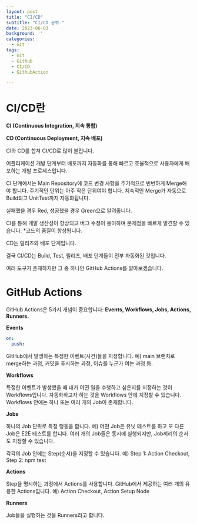```yaml
---
layout: post
title: "CI/CD"
subtitle: "CI/CD 공부."
date: 2023-06-03
background: ''
categories:
  - Git
tags:
  - Git
  - Github
  - CI/CD
  - GithubAction

---
```


# CI/CD란

**CI (Continuous Integration, 지속 통합)**

**CD (Continuous Deployment, 지속 배포)**

CI와 CD를 합쳐 CI/CD로 많이 불립니다.

어플리케이션 개발 단계부터 배포까지 자동화를 통해
빠르고 효율적으로 사용자에게 배포하는 개발 프로세스입니다.

CI 단계에서는 Main Repository에
코드 변경 사항을 주기적으로 빈번하게 Merge해야 합니다.
주기적인 단위는 아주 작은 단위여야 합니다.
지속적인 Merge가 자동으로 Build되고 UnitTest까지 자동화됩니다.

실패했을 경우 Red, 성공했을 경우 Green으로 알려줍니다.

CI를 통해 개발 생산성이 향상되고
버그 수정이 용이하며
문제점을 빠르게 발견할 수 있습니다.
*코드의 품질이 향상됩니다.

CD는 릴리즈와 배포 단계입니다.

결국 CI/CD는
Build, Test, 릴리즈, 배포 단계들이 전부 자동화된 것입니다.

여러 도구가 존재하지만 그 중 하나인 GitHub Actions를 알아보겠습니다.

# GitHub Actions

GitHub Actions은 5가지 개념이 중요합니다: **Events, Workflows, Jobs, Actions, Runners.**

**Events**

```yml
on:
  push:
  ```
GitHub에서 발생하는 특정한 이벤트(사건)들을 지정합니다.
예) main 브랜치로 merge하는 과정, 커밋을 푸시하는 과정, 이슈를 누군가 여는 과정 등.

**Workflows**

특정한 이벤트가 발생했을 때 내가 어떤 일을 수행하고 싶은지를 지정하는 것이 Workflows입니다.
자동화하고자 하는 것을 Workflows 안에 지정할 수 있습니다.
Workflows 안에는 하나 또는 여러 개의 Job이 존재합니다.

**Jobs**

하나의 Job 단위로 특정 행동을 합니다.
예) 어떤 Job은 유닛 테스트를 하고 또 다른 Job은 E2E 테스트를 합니다.
여러 개의 Job들은 동시에 실행되지만, Job끼리의 순서도 지정할 수 있습니다.

각각의 Job 안에는 Step(순서)을 지정할 수 있습니다.
예) Step 1: Action Checkout, Step 2: npm test

**Actions**

Step을 명시하는 과정에서 Actions를 사용합니다.
GitHub에서 제공하는 여러 개의 유용한 Actions입니다.
예) Action Checkout, Action Setup Node

**Runners**

Job들을 실행하는 것을 Runners라고 합니다.





